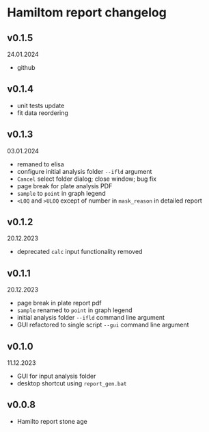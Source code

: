 # Hamiltom report changelog

## v0.1.5

24.01.2024

- github

## v0.1.4

- unit tests update
- fit data reordering

## v0.1.3

03.01.2024

- remaned to elisa
- configure initial analysis folder `--ifld` argument
- `Cancel` select folder dialog; close window; bug fix
- page break for plate analysis PDF
- `sample` to `point` in graph legend
- `<LOQ` and `>ULOQ` except of number in `mask_reason` in detailed report

## v0.1.2

20.12.2023

- deprecated `calc` input functionality removed

## v0.1.1

20.12.2023

- page break in plate report pdf
- `sample` renamed to `point` in graph legend
- initial analysis folder `--ifld` command line argument
- GUI refactored to single script `--gui` command line argument

## v0.1.0

11.12.2023

- GUI for input analysis folder
- desktop shortcut using `report_gen.bat`

## v0.0.8

- Hamilto report stone age
